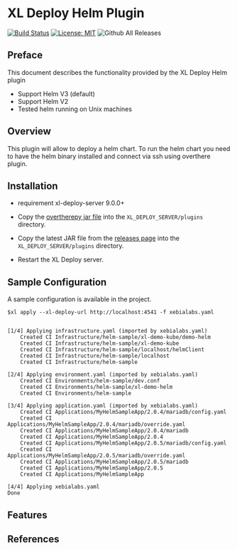 # XL Deploy Helm Plugin

[![Build Status][xld-helm-plugin-travis-image]][xld-helm-plugin-travis-url]
[![License: MIT][xld-helm-plugin-license-image]][xld-helm-plugin-license-url]
![Github All Releases][xld-helm-plugin-downloads-image]

[xld-helm-plugin-travis-image]: https://travis-ci.org/xebialabs-community/xld-helm-plugin.svg?branch=master
[xld-helm-plugin-travis-url]: https://travis-ci.org/xebialabs-community/xld-helm-plugin
[xld-helm-plugin-license-image]: https://img.shields.io/badge/License-MIT-yellow.svg
[xld-helm-plugin-license-url]: https://opensource.org/licenses/MIT
[xld-helm-plugin-downloads-image]: https://img.shields.io/github/downloads/xebialabs-community/xld-helm-plugin/total.svg

## Preface

This document describes the functionality provided by the XL Deploy Helm plugin 
* Support Helm V3 (default)
* Support Helm V2 
* Tested helm running on Unix machines

## 


## Overview

This plugin will allow to deploy a helm chart. To run the helm chart you need to have the helm binary installed and connect via ssh using overthere plugin.

## Installation

* requirement xl-deploy-server 9.0.0+
* Copy the [overtherepy jar file](https://github.com/xebialabs-community/overthere-pylib/releases/download/v0.0.4/overtherepy-0.0.4.jar) into the `XL_DEPLOY_SERVER/plugins` directory.

* Copy the latest JAR file from the [releases page](https://github.com/xebialabs-community/xld-helm-plugin/releases) into the `XL_DEPLOY_SERVER/plugins` directory.
* Restart the XL Deploy server.

## Sample Configuration
A sample configuration is available in the project.

```
$xl apply --xl-deploy-url http://localhost:4541 -f xebialabs.yaml 


[1/4] Applying infrastructure.yaml (imported by xebialabs.yaml)
    Created CI Infrastructure/helm-sample/xl-demo-kube/demo-helm
    Created CI Infrastructure/helm-sample/xl-demo-kube
    Created CI Infrastructure/helm-sample/localhost/helmClient
    Created CI Infrastructure/helm-sample/localhost
    Created CI Infrastructure/helm-sample

[2/4] Applying environment.yaml (imported by xebialabs.yaml)
    Created CI Environments/helm-sample/dev.conf
    Created CI Environments/helm-sample/xl-demo-helm
    Created CI Environments/helm-sample

[3/4] Applying application.yaml (imported by xebialabs.yaml)
    Created CI Applications/MyHelmSampleApp/2.0.4/mariadb/config.yaml
    Created CI Applications/MyHelmSampleApp/2.0.4/mariadb/override.yaml
    Created CI Applications/MyHelmSampleApp/2.0.4/mariadb
    Created CI Applications/MyHelmSampleApp/2.0.4
    Created CI Applications/MyHelmSampleApp/2.0.5/mariadb/config.yaml
    Created CI Applications/MyHelmSampleApp/2.0.5/mariadb/override.yaml
    Created CI Applications/MyHelmSampleApp/2.0.5/mariadb
    Created CI Applications/MyHelmSampleApp/2.0.5
    Created CI Applications/MyHelmSampleApp

[4/4] Applying xebialabs.yaml
Done
```
## Features

## References

